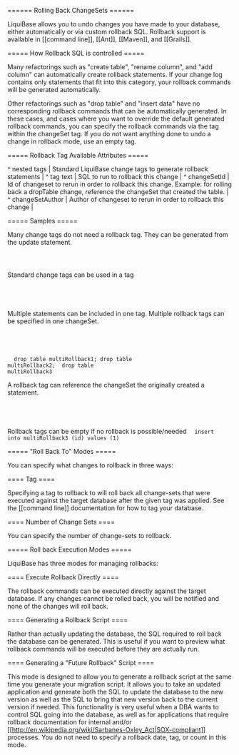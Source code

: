 ====== Rolling Back ChangeSets ======

LiquiBase allows you to undo changes you have made to your database, either automatically or via custom rollback SQL. Rollback support is available in [[command line]], [[Ant]], [[Maven]], and [[Grails]].


===== How Rollback SQL is controlled =====

Many refactorings such as "create table", "rename column", and "add column" can automatically create rollback statements. If your change log contains only statements that fit into this category, your rollback commands will be generated automatically.

Other refactorings such as "drop table" and "insert data" have no corresponding rollback commands that can be automatically generated. In these cases, and cases where you want to override the default generated rollback commands, you can specify the rollback commands via the <rollback/> tag within the changeSet tag.  If you do not want anything done to undo a change in rollback mode, use an empty <rollback/> tag.


===== Rollback Tag Available Attributes =====

^ nested tags | Standard LiquiBase change tags to generate rollback statements  |
^ tag text | SQL to run to rollback this change  |
^ changeSetId  | Id of changeset to rerun in order to rollback this change.  Example: for rolling back a dropTable change, reference the changeSet that created the table.  |
^ changeSetAuthor  | Author of changeset to rerun in order to rollback this change  |


===== Samples =====

Many change tags do not need a rollback tag.  They can be generated from the update statement.
<code xml>
    <changeSet id="changeRollback2-create" author="nvoxland">
        <createTable tableName="changeRollback2">
            <column name="id" type="int"/>
        </createTable>
    </changeSet>
</code>

Standard change tags can be used in a <rollback> tag
<code xml>
    <changeSet id="changeRollback" author="nvoxland">
        <createTable tableName="changeRollback1">
            <column name="id" type="int"/>
        </createTable>
        <rollback>
            <dropTable tableName="changeRollback1"/>
        </rollback>
    </changeSet>
</code>

Multiple statements can be included in one <rollback> tag.  Multiple rollback tags can be specified in one changeSet.
<code xml>
<changeSet id="multiRollbackTest" author="rs">
        <createTable tableName="multiRollback1">
            <column name="id" type="int"/>
        </createTable>
        <createTable tableName="multiRollback2">
            <column name="id" type="int"/>
        </createTable>
        <createTable tableName="multiRollback3">
            <column name="id" type="int"/>
        </createTable>
        <rollback>
            drop table multiRollback1;
            drop table multiRollback2;
        </rollback>
        <rollback>drop table multiRollback3</rollback>
    </changeSet>
</code>

A rollback tag can reference the changeSet the originally created a statement.
<code xml>
    <changeSet id="changeRollback2-drop" author="nvoxland">
        <dropTable tableName="changeRollback2"/>
        <rollback changeSetId="changeRollback2-create" changeSetAuthor="nvoxland"/>
    </changeSet>
</code>

Rollback tags can be empty if no rollback is possible/needed
<code xml>
    <changeSet id="noRollback" author="nvoxland">
        <sql>insert into multiRollback3 (id) values (1)</sql>
        <rollback/>
    </changeSet>
</code>

===== "Roll Back To" Modes =====

You can specify what changes to rollback in three ways:



==== Tag ====

Specifying a tag to rollback to will roll back all change-sets that were executed against the target database after the given tag was applied. See the [[command line]] documentation for how to tag your database.

==== Number of Change Sets ====

You can specify the number of change-sets to rollback.

===== Roll back Execution Modes =====

LiquiBase has three modes for managing rollbacks:

==== Execute Rollback Directly ====

The rollback commands can be executed directly against the target database. If any changes cannot be rolled back, you will be notified and none of the changes will roll back.

==== Generating a Rollback Script ====

Rather than actually updating the database, the SQL required to roll back the database can be generated. This is useful if you want to preview what rollback commands will be executed before they are actually run.

==== Generating a "Future Rollback" Script ====

This mode is designed to allow you to generate a rollback script at the same time you generate your migration script. It allows you to take an updated application and generate both the SQL to update the database to the new version as well as the SQL to bring that new version back to the current version if needed. This functionality is very useful when a DBA wants to control SQL going into the database, as well as for applications that require rollback documentation for internal and/or [[http://en.wikipedia.org/wiki/Sarbanes-Oxley_Act|SOX-compliant]] processes. You do not need to specify a rollback date, tag, or count in this mode.